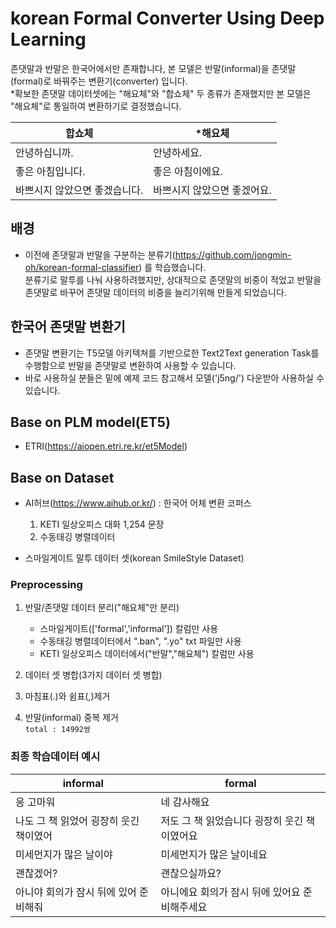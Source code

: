 # korean Formal Converter Using Deep Learning
존댓말과 반말은 한국어에서만 존재합니다, 본 모델은 반말(informal)을 존댓말(formal)로 바꿔주는 변환기(converter) 입니다. <br>
*확보한 존댓말 데이터셋에는 "해요체"와 "합쇼체" 두 종류가 존재했지만 본 모델은 "해요체"로 통일하여 변환하기로 결정했습니다.

|합쇼체|*해요체|
|------|---|
|안녕하십니까.|안녕하세요.|
|좋은 아침입니다.|좋은 아침이에요.|
|바쁘시지 않았으면 좋겠습니다.|바쁘시지 않았으면 좋겠어요.|

## 배경
- 이전에 존댓말과 반말을 구분하는 분류기(https://github.com/jongmin-oh/korean-formal-classifier) 를 학습했습니다.<br>
분류기로 말투를 나눠 사용하려했지만, 상대적으로 존댓말의 비중이 적었고 반말을 존댓말로 바꾸어 존댓말 데이터의 비중을 늘리기위해 만들게 되었습니다.

## 한국어 존댓말 변환기
- 존댓말 변환기는 T5모델 아키텍쳐를 기반으로한 Text2Text generation Task를 수행함으로 반말을 존댓말로 변환하여 사용할 수 있습니다.
- 바로 사용하실 분들은 밑에 예제 코드 참고해서 모델('j5ng/') 다운받아 사용하실 수 있습니다.

## Base on PLM model(ET5)
 - ETRI(https://aiopen.etri.re.kr/et5Model)

## Base on Dataset
 - AI허브(https://www.aihub.or.kr/) : 한국어 어체 변환 코퍼스
    1. KETI 일상오피스 대화 1,254 문장
    2. 수동태깅 병렬데이터

 - 스마일게이트 말투 데이터 셋(korean SmileStyle Dataset)

### Preprocessing
 1. 반말/존댓말 데이터 분리("해요체"만 분리)
    - 스마일게이트(['formal','informal']) 칼럼만 사용
    - 수동태깅 병렬데이터에서 ".ban", ".yo" txt 파일만 사용
    - KETI 일상오피스 데이터에서("반말","해요체") 칼럼만 사용

 2. 데이터 셋 병합(3가지 데이터 셋 병합)
 3. 마침표(.)와 쉼표(,)제거
 4. 반말(informal) 중복 제거
 <br> ```total : 14992쌍```

### 최종 학습데이터 예시
|informal|formal|
|------|---|
|응 고마워|네 감사해요|
|나도 그 책 읽었어 굉장히 웃긴 책이였어|저도 그 책 읽었습니다 굉장히 웃긴 책이였어요|
|미세먼지가 많은 날이야|미세먼지가 많은 날이네요|
|괜찮겠어?|괜찮으실까요?|
|아니야 회의가 잠시 뒤에 있어 준비해줘|아니에요 회의가 잠시 뒤에 있어요 준비해주세요|

